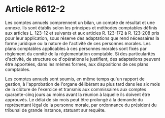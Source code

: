 # Article R612-2

Les comptes annuels comprennent un bilan, un compte de résultat et une annexe. Ils sont établis selon les principes et méthodes comptables définis aux articles L. 123-12 et suivants et aux articles R. 123-172 à R. 123-208 pris pour leur application, sous réserve des adaptations que rend nécessaires la forme juridique ou la nature de l'activité de ces personnes morales. Les plans comptables applicables à ces personnes morales sont fixés par règlement du comité de la réglementation comptable. Si des particularités d'activité, de structure ou d'opérations le justifient, des adaptations peuvent être apportées, dans les mêmes formes, aux dispositions de ces plans comptables.

Les comptes annuels sont soumis, en même temps qu'un rapport de gestion, à l'approbation de l'organe délibérant au plus tard dans les six mois de la clôture de l'exercice et transmis aux commissaires aux comptes quarante-cinq jours au moins avant la réunion à laquelle ils doivent être approuvés. Le délai de six mois peut être prolongé à la demande du représentant légal de la personne morale, par ordonnance du président du tribunal de grande instance, statuant sur requête.
